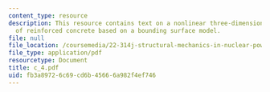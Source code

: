 ```yaml
---
content_type: resource
description: This resource contains text on a nonlinear three-dimensional analysis
  of reinforced concrete based on a bounding surface model.
file: null
file_location: /coursemedia/22-314j-structural-mechanics-in-nuclear-power-technology-fall-2006/fb3a89726c69cd6b45666a982f4ef746_c_4.pdf
file_type: application/pdf
resourcetype: Document
title: c_4.pdf
uid: fb3a8972-6c69-cd6b-4566-6a982f4ef746
---
```

